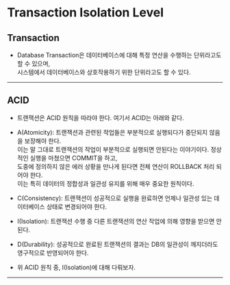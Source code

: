 # Transaction Isolation Level

<h2>Transaction</h2>

- Database Transaction은 데이터베이스에 대해 특정 연산을 수행하는 단위라고도 할 수 있으며,  
  시스템에서 데이터베이스와 상호작용하기 위한 단위라고도 할 수 있다.

<hr/>

<h2>ACID</h2>

- 트랜잭션은 ACID 원칙을 따라야 한다. 여기서 ACID는 아래와 같다.

- A(Atomicity): 트랜잭션과 관련된 작업들은 부분적으로 실행되다가 중단되지 않음을 보장해야 한다.  
  이는 말 그대로 트랜잭션의 작업이 부분적으로 실행되면 안된다는 이야기이다. 정상적인 실행을 마쳤으면 COMMIT을 하고,  
  도중에 정의하지 않은 에러 상황을 만나게 된다면 전체 연산이 ROLLBACK 처리 되어야 한다.  
  이는 특히 데이터의 정합성과 일관성 유지를 위해 매우 중요한 원칙이다.

- C(Consistency): 트랜잭션이 성공적으로 실행을 완료하면 언제나 일관성 있는 데이터베이스 상태로 변경되어야 한다.

- I(Isolation): 트랜잭션 수행 중 다른 트랜잭션의 연산 작업에 의해 영향을 받으면 안된다.

- D(Durability): 성공적으로 완료된 트랜잭션의 결과는 DB의 일관성이 깨지더라도 영구적으로 반영되어야 한다.

- 위 ACID 원칙 중, I(Isolation)에 대해 다뤄보자.

<hr/>
